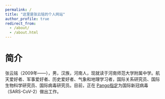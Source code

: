 ```yaml
---
permalink: /
title: "这里是张云铭的个人网站"
author_profile: true
redirect_from: 
  - /about/
  - /about.html
---
```


# 简介
张云铭（2009年——），男，汉族，河南人，现就读于河南师范大学附属中学。航天爱好者、军事爱好者、历史爱好者、气象和地理学习者，国际关系研究员、国际生物科学研究员、国际病毒研究员。目前，正在 [Pango指定](https://github.com/cov-lineages/pango-designation)为国际新冠病毒（SARS-CoV-2）做出工作。
